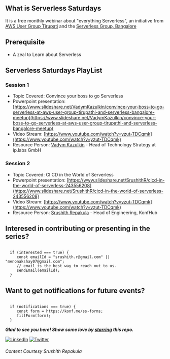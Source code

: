 ## What is Serverless Saturdays

It is a free monthly webinar about "everything Serverless", an initiative from [AWS User Group Tirupati](https://www.meetup.com/aws-user-group-tirupati) and the [Serverless Group, Bangalore](https://www.meetup.com/Serverless-Bangalore)


## Prerequisite
   - A zeal to Learn about Serverless 

##  Serverless Saturdays PlayList

### Session 1
   - Topic Covered: Convince your boss to go Serverless
   - Powerpoint presentation: [https://www.slideshare.net/VadymKazulkin/convince-your-boss-to-go-serverless-at-aws-user-group-tirupathi-and-serverless-bangalore-meetup](https://www.slideshare.net/VadymKazulkin/convince-your-boss-to-go-serverless-at-aws-user-group-tirupathi-and-serverless-bangalore-meetup)
   - Video Stream: [https://www.youtube.com/watch?v=yzut-TDCqmk](https://www.youtube.com/watch?v=yzut-TDCqmk)
   - Resource Person: [Vadym Kazulkin](https://twitter.com/VKazulkin) - Head of Technology Strategy at ip.labs GmbH


### Session 2
   - Topic Covered: CI CD in the World of Serverless
   - Powerpoint presentation: [https://www.slideshare.net/SrushithR/cicd-in-the-world-of-serverless-243556208](https://www.slideshare.net/SrushithR/cicd-in-the-world-of-serverless-243556208)
   - Video Stream: [https://www.youtube.com/watch?v=yzut-TDCqmk](https://www.youtube.com/watch?v=yzut-TDCqmk)
   - Resource Person: [Srushith Repakula](https://twitter.com/SrushithR) - Head of Engineering, KonfHub

## Interesed in contributing or presenting in the series?

```

  if (interested === true) {
     const emailId = "srushith.r@gmail.com" || "menonakshay07@gmail.com";
     // email is the best way to reach out to us.
     sendEmail(emailId);
  }

```

## Want to get notifications for future events?

```

  if (notifications === true) {
     const form = https://konf.me/ss-forms;
     fillForm(form);
  }

```

***Glad to see you here! Show some love by [starring](https://github.com/smilegupta/https://github.com/smilegupta/Serverless-Saturdays) this repo.***

[![LinkedIn](https://img.shields.io/static/v1.svg?label=connect&message=@srushith&color=grey&logo=linkedin&style=flat&logoColor=white&colorA=blue)](https://www.linkedin.com/in/srushith/) [![Twitter](https://img.shields.io/static/v1.svg?label=connect&message=@srushithr&color=grey&logo=twitter&style=flat&logoColor=white&colorA=blue)](https://twitter.com/srushithr)


###### Content Courtesy Srushith Repakula


